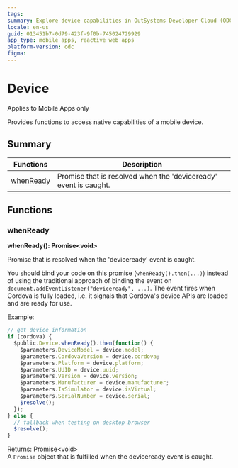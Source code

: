```yaml
---
tags:
summary: Explore device capabilities in OutSystems Developer Cloud (ODC) with the `whenReady` function, ensuring native API readiness.
locale: en-us
guid: 013451b7-0d79-423f-9f0b-745024729929
app_type: mobile apps, reactive web apps
platform-version: odc
figma:
---
```


# Device

<div class="info" markdown="1">

Applies to Mobile Apps only

</div>

Provides functions to access native capabilities of a mobile device.

## Summary

|Functions|Description|
|---|---|
|[whenReady](#whenready)|Promise that is resolved when the 'deviceready' event is caught.|

## Functions

### whenReady

**whenReady(): Promise&lt;void&gt;**

Promise that is resolved when the 'deviceready' event is caught.

You should bind your code on this promise (`whenReady().then(...)`) instead of using the traditional approach of binding the event on `document.addEventListener("deviceready", ...)`. The event fires when Cordova is fully loaded, i.e. it signals that Cordova's device APIs are loaded and are ready for use.

Example:

```javascript
// get device information
if (cordova) {
  $public.Device.whenReady().then(function() {
    $parameters.DeviceModel = device.model;
    $parameters.CordovaVersion = device.cordova;
    $parameters.Platform = device.platform;
    $parameters.UUID = device.uuid;
    $parameters.Version = device.version;
    $parameters.Manufacturer = device.manufacturer;
    $parameters.IsSimulator = device.isVirtual;
    $parameters.SerialNumber = device.serial;
    $resolve();
  });
} else {
  // fallback when testing on desktop browser
  $resolve();
}
```

Returns: Promise&lt;void&gt;<br/>A `Promise` object that is fulfilled when the deviceready event is caught.

